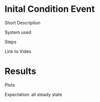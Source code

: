 # Inital Condition Event
Short Description

System used

Steps

Link to Video

# Results
Plots

Expectation: all steady state

